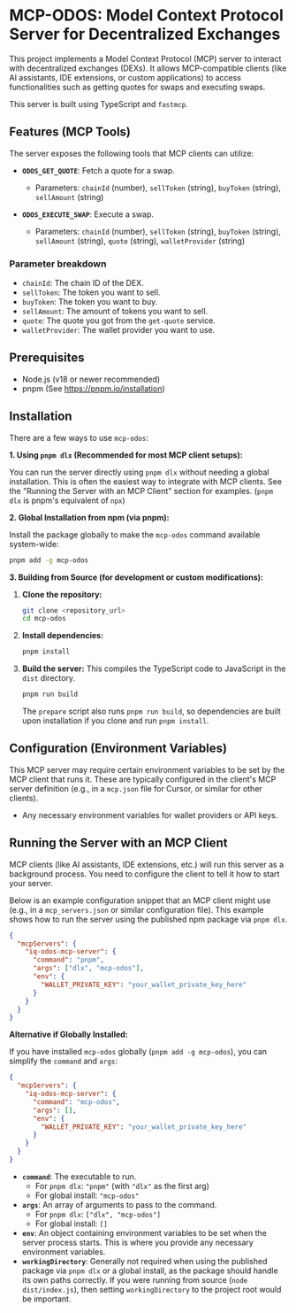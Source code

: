 # MCP-ODOS: Model Context Protocol Server for Decentralized Exchanges

This project implements a Model Context Protocol (MCP) server to interact with decentralized exchanges (DEXs). It allows MCP-compatible clients (like AI assistants, IDE extensions, or custom applications) to access functionalities such as getting quotes for swaps and executing swaps.

This server is built using TypeScript and `fastmcp`.

## Features (MCP Tools)

The server exposes the following tools that MCP clients can utilize:

- **`ODOS_GET_QUOTE`**: Fetch a quote for a swap.
  - Parameters: `chainId` (number), `sellToken` (string), `buyToken` (string), `sellAmount` (string)
- **`ODOS_EXECUTE_SWAP`**: Execute a swap.

  - Parameters: `chainId` (number), `sellToken` (string), `buyToken` (string), `sellAmount` (string), `quote` (string), `walletProvider` (string)

### Parameter breakdown

- `chainId`: The chain ID of the DEX.
- `sellToken`: The token you want to sell.
- `buyToken`: The token you want to buy.
- `sellAmount`: The amount of tokens you want to sell.
- `quote`: The quote you got from the `get-quote` service.
- `walletProvider`: The wallet provider you want to use.

## Prerequisites

- Node.js (v18 or newer recommended)
- pnpm (See <https://pnpm.io/installation>)

## Installation

There are a few ways to use `mcp-odos`:

**1. Using `pnpm dlx` (Recommended for most MCP client setups):**

You can run the server directly using `pnpm dlx` without needing a global installation. This is often the easiest way to integrate with MCP clients. See the "Running the Server with an MCP Client" section for examples.
(`pnpm dlx` is pnpm's equivalent of `npx`)

**2. Global Installation from npm (via pnpm):**

Install the package globally to make the `mcp-odos` command available system-wide:

```bash
pnpm add -g mcp-odos
```

**3. Building from Source (for development or custom modifications):**

1.  **Clone the repository:**

    ```bash
    git clone <repository_url>
    cd mcp-odos
    ```

2.  **Install dependencies:**

    ```bash
    pnpm install
    ```

3.  **Build the server:**
    This compiles the TypeScript code to JavaScript in the `dist` directory.

    ```bash
    pnpm run build
    ```

    The `prepare` script also runs `pnpm run build`, so dependencies are built upon installation if you clone and run `pnpm install`.

## Configuration (Environment Variables)

This MCP server may require certain environment variables to be set by the MCP client that runs it. These are typically configured in the client's MCP server definition (e.g., in a `mcp.json` file for Cursor, or similar for other clients).

- Any necessary environment variables for wallet providers or API keys.

## Running the Server with an MCP Client

MCP clients (like AI assistants, IDE extensions, etc.) will run this server as a background process. You need to configure the client to tell it how to start your server.

Below is an example configuration snippet that an MCP client might use (e.g., in a `mcp_servers.json` or similar configuration file). This example shows how to run the server using the published npm package via `pnpm dlx`.

```json
{
  "mcpServers": {
    "iq-odos-mcp-server": {
      "command": "pnpm",
      "args": ["dlx", "mcp-odos"],
      "env": {
        "WALLET_PRIVATE_KEY": "your_wallet_private_key_here"
      }
    }
  }
}
```

**Alternative if Globally Installed:**

If you have installed `mcp-odos` globally (`pnpm add -g mcp-odos`), you can simplify the `command` and `args`:

```json
{
  "mcpServers": {
    "iq-odos-mcp-server": {
      "command": "mcp-odos",
      "args": [],
      "env": {
        "WALLET_PRIVATE_KEY": "your_wallet_private_key_here"
      }
    }
  }
}
```

- **`command`**: The executable to run.
  - For `pnpm dlx`: `"pnpm"` (with `"dlx"` as the first arg)
  - For global install: `"mcp-odos"`
- **`args`**: An array of arguments to pass to the command.
  - For `pnpm dlx`: `["dlx", "mcp-odos"]`
  - For global install: `[]`
- **`env`**: An object containing environment variables to be set when the server process starts. This is where you provide any necessary environment variables.
- **`workingDirectory`**: Generally not required when using the published package via `pnpm dlx` or a global install, as the package should handle its own paths correctly. If you were running from source (`node dist/index.js`), then setting `workingDirectory` to the project root would be important.
